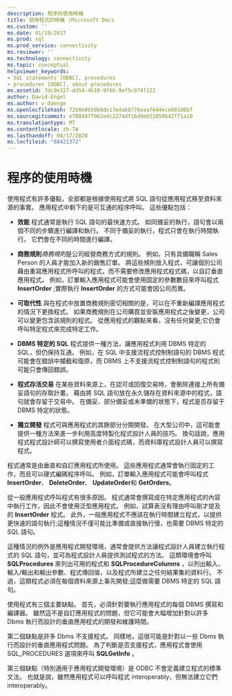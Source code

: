 ```yaml
---
description: 程序的使用時機
title: 使用程式的時機 |Microsoft Docs
ms.custom: ''
ms.date: 01/19/2017
ms.prod: sql
ms.prod_service: connectivity
ms.reviewer: ''
ms.technology: connectivity
ms.topic: conceptual
helpviewer_keywords:
- SQL statements [ODBC], procedures
- procedures [ODBC], about procedures
ms.assetid: 7dc9e327-dd54-4b10-9f66-9ef5c074f122
author: David-Engel
ms.author: v-daenge
ms.openlocfilehash: 7268e8650b0de17edab8776eaaf644ece60100bf
ms.sourcegitcommit: e700497f962e4c2274df16d9e651059b42ff1a10
ms.translationtype: MT
ms.contentlocale: zh-TW
ms.lasthandoff: 08/17/2020
ms.locfileid: "88421372"
---
```

# <a name="when-to-use-procedures"></a>程序的使用時機
使用程式有許多優點，全部都是根據使用程式將 SQL 語句從應用程式移至資料來源的事實。 應用程式中剩下的是可互通的程序呼叫。 這些優點包括：  
  
-   **效能** 程式通常是執行 SQL 語句的最快速方式。 如同備妥的執行，語句會以兩個不同的步驟進行編譯和執行。 不同于備妥的執行，程式只會在執行時間執行。 它們會在不同的時間進行編譯。  
  
-   **商務規則***商務規則*是公司經營商務方式的規則。 例如，只有具備職稱 Sales Person 的人員才能加入新的銷售訂單。 將這些規則放入程式，可讓個別公司藉由重寫應用程式所呼叫的程式，而不需要修改應用程式程式碼，以自訂垂直應用程式。 例如，訂單輸入應用程式可能會使用固定的參數數目來呼叫程式 **InsertOrder** ;實際執行 **InsertOrder** 的方式可能會因公司而異。  
  
-   **可取代性** 與在程式中放置商務規則密切相關的是，可以在不重新編譯應用程式的情況下更換程式。 如果商務規則在公司購買並安裝應用程式之後變更，公司可以變更包含該規則的程式。 從應用程式的觀點來看，沒有任何變更;它仍會呼叫特定程式來完成特定工作。  
  
-   **DBMS 特定的 SQL** 程式提供一種方法，讓應用程式利用 DBMS 特定的 SQL，但仍保持互通。 例如，在 SQL 中支援流程式控制制語句的 DBMS 程式可能會在錯誤中攔截和復原，而 DBMS 上不支援流程式控制制語句的程式則可能只會傳回錯誤。  
  
-   **程式存活交易** 在某些資料來源上，在認可或回復交易時，會刪除連接上所有備妥語句的存取計畫。 藉由將 SQL 語句放在永久儲存在資料來源中的程式，語句就會存留于交易中。 在備妥、部分備妥或未準備的狀態下，程式是否存留于 DBMS 特定的狀態。  
  
-   **獨立開發** 程式可與應用程式的其餘部分分開開發。 在大型公司中，這可能會提供一種方法來進一步利用高度特製化程式設計人員的技巧。 換句話說，應用程式程式設計師可以撰寫使用者介面程式碼，而資料庫程式設計人員可以撰寫程式。  
  
 程式通常是由垂直和自訂應用程式所使用。 這些應用程式通常會執行固定的工作，而且可以硬式編碼程序呼叫。 例如，訂單輸入應用程式可能會呼叫程式 **InsertOrder**、 **DeleteOrder**、 **UpdateOrder**和 **GetOrders**。  
  
 從一般應用程式呼叫程式有很多原因。 程式通常會撰寫成在特定應用程式的內容中執行工作，因此不會使用泛型應用程式。 例如，試算表沒有理由呼叫剛才提及的 **InsertOrder** 程式。 此外，一般應用程式不應該在執行時間建立程式，以提供更快速的語句執行;這種情況不僅可能比準備或直接執行慢，也需要 DBMS 特定的 SQL 語句。  
  
 這種情況的例外是應用程式開發環境，通常會提供方法讓程式設計人員建立執行程式的 SQL 語句，並可為程式設計人員提供測試程式的方法。 這類環境會呼叫 **SQLProcedures** 來列出可用的程式和 **SQLProcedureColumns** ，以列出輸入、輸入/輸出和輸出參數、程式傳回值，以及程式所建立之任何結果集的資料行。 不過，這類程式必須在每個資料來源上事先開發;這麼做需要 DBMS 特定的 SQL 語句。  
  
 使用程式有三個主要缺點。 首先，必須針對要執行應用程式的每個 DBMS 撰寫和編譯器。 雖然這不是自訂應用程式的問題，但它可能會大幅增加針對以許多 Dbms 執行而設計的垂直應用程式的開發和維護時間。  
  
 第二個缺點是許多 Dbms 不支援程式。 同樣地，這很可能是針對以一些 Dbms 執行而設計的垂直應用程式問題。 為了判斷是否支援程式，應用程式會使用 SQL_PROCEDURES 選項來呼叫 **SQLGetInfo** 。  
  
 第三個缺點（特別適用于應用程式開發環境）是 ODBC 不會定義建立程式的標準文法。 也就是說，雖然應用程式可以呼叫程式 interoperably，但無法建立它們 interoperably。
